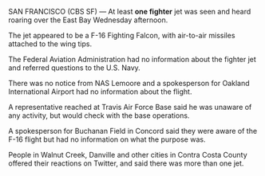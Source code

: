 <!--
.. title: Second Post
.. slug: second-post
.. date: 2016-08-29 15:29:40 UTC
.. tags: writing, computing, second
.. category: 
.. link: 
.. description: 
.. type: text
-->

SAN FRANCISCO (CBS SF) — At least **one fighter** jet was seen and heard roaring over the East Bay Wednesday afternoon.

The jet appeared to be a F-16 Fighting Falcon, with air-to-air missiles attached to the wing tips.

The Federal Aviation Administration had no information about the fighter jet and referred questions to the U.S. Navy.

There was no notice from NAS Lemoore and a spokesperson for Oakland International Airport had no information about the flight.

A representative reached at Travis Air Force Base said he was unaware of any activity, but would check with the base operations.

A spokesperson for Buchanan Field in Concord said they were aware of the F-16 flight but had no information on what the purpose was.

People in Walnut Creek, Danville and other cities in Contra Costa County offered their reactions on Twitter, and said there was more than one jet.
